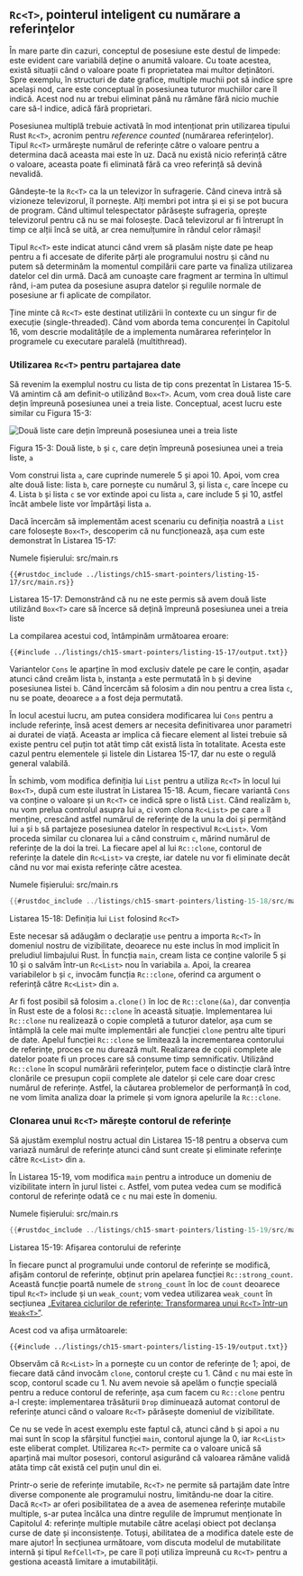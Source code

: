 ## `Rc<T>`, pointerul inteligent cu numărare a referințelor

În mare parte din cazuri, conceptul de posesiune este destul de limpede: este evident care variabilă deține o anumită valoare. Cu toate acestea, există situații când o valoare poate fi proprietatea mai multor deținători. Spre exemplu, în structuri de date grafice, multiple muchii pot să indice spre același nod, care este conceptual în posesiunea tuturor muchiilor care îl indică. Acest nod nu ar trebui eliminat până nu rămâne fără nicio muchie care să-l indice, adică fără proprietari.

Posesiunea multiplă trebuie activată în mod intenționat prin utilizarea tipului Rust `Rc<T>`, acronim pentru *reference counted* (numărarea referințelor). Tipul `Rc<T>` urmărește numărul de referințe către o valoare pentru a determina dacă aceasta mai este în uz. Dacă nu există nicio referință către o valoare, aceasta poate fi eliminată fără ca vreo referință să devină nevalidă.

Gândește-te la `Rc<T>` ca la un televizor în sufragerie. Când cineva intră să vizioneze televizorul, îl pornește. Alți membri pot intra și ei și se pot bucura de program. Când ultimul telespectator părăsește sufrageria, oprește televizorul pentru că nu se mai folosește. Dacă televizorul ar fi întrerupt în timp ce alții încă se uită, ar crea nemulțumire în rândul celor rămași!

Tipul `Rc<T>` este indicat atunci când vrem să plasăm niște date pe heap pentru a fi accesate de diferite părți ale programului nostru și când nu putem să determinăm la momentul compilării care parte va finaliza utilizarea datelor cel din urmă. Dacă am cunoaște care fragment ar termina în ultimul rând, i-am putea da posesiune asupra datelor și regulile normale de posesiune ar fi aplicate de compilator.

Ține minte că `Rc<T>` este destinat utilizării în contexte cu un singur fir de execuție (single-threaded). Când vom aborda tema concurenței în Capitolul 16, vom descrie modalitățile de a implementa numărarea referințelor în programele cu executare paralelă (multithread).

### Utilizarea `Rc<T>` pentru partajarea date

Să revenim la exemplul nostru cu lista de tip cons prezentat în Listarea 15-5. Vă amintim că am definit-o utilizând `Box<T>`. Acum, vom crea două liste care dețin împreună posesiunea unei a treia liste. Conceptual, acest lucru este similar cu Figura 15-3:

<img alt="Două liste care dețin împreună posesiunea unei a treia liste" src="img/trpl15-03.svg" class="center" />

<span class="caption">Figura 15-3: Două liste, `b` și `c`, care dețin împreună posesiunea unei a treia liste, `a`</span>

Vom construi lista `a`, care cuprinde numerele 5 și apoi 10. Apoi, vom crea alte două liste: lista `b`, care pornește cu numărul 3, și lista `c`, care începe cu 4. Lista `b` și lista `c` se vor extinde apoi cu lista `a`, care include 5 și 10, astfel încât ambele liste vor împărtăși lista `a`.

Dacă încercăm să implementăm acest scenariu cu definiția noastră a `List` care folosește `Box<T>`, descoperim că nu funcționează, așa cum este demonstrat în Listarea 15-17:

<span class="filename">Numele fișierului: src/main.rs</span>

```rust,ignore,does_not_compile
{{#rustdoc_include ../listings/ch15-smart-pointers/listing-15-17/src/main.rs}}
```

<span class="caption">Listarea 15-17: Demonstrând că nu ne este permis să avem două liste utilizând `Box<T>` care să încerce să dețină împreună posesiunea unei a treia liste</span>

La compilarea acestui cod, întâmpinăm următoarea eroare:

```console
{{#include ../listings/ch15-smart-pointers/listing-15-17/output.txt}}
```

Variantelor `Cons` le aparține în mod exclusiv datele pe care le conțin, așadar atunci când creăm lista `b`, instanța `a` este permutată în `b` și devine posesiunea listei `b`. Când încercăm să folosim `a` din nou pentru a crea lista `c`, nu se poate, deoarece `a` a fost deja permutată.

În locul acestui lucru, am putea considera modificarea lui `Cons` pentru a include referințe, însă acest demers ar necesita definitivarea unor parametri ai duratei de viață. Aceasta ar implica că fiecare element al listei trebuie să existe pentru cel puțin tot atât timp cât există lista în totalitate. Acesta este cazul pentru elementele și listele din Listarea 15-17, dar nu este o regulă general valabilă.

În schimb, vom modifica definiția lui `List` pentru a utiliza `Rc<T>` în locul lui `Box<T>`, după cum este ilustrat în Listarea 15-18. Acum, fiecare variantă `Cons` va conține o valoare și un `Rc<T>` ce indică spre o listă `List`. Când realizăm `b`, nu vom prelua controlul asupra lui `a`, ci vom clona `Rc<List>` pe care `a` îl menține, crescând astfel numărul de referințe de la unu la doi și permițând lui `a` și `b` să partajeze posesiunea datelor în respectivul `Rc<List>`. Vom proceda similar cu clonarea lui `a` când construim `c`, mărind numărul de referințe de la doi la trei. La fiecare apel al lui `Rc::clone`, contorul de referințe la datele din `Rc<List>` va crește, iar datele nu vor fi eliminate decât când nu vor mai exista referințe către acestea.

<span class="filename">Numele fișierului: src/main.rs</span>

```rust
{{#rustdoc_include ../listings/ch15-smart-pointers/listing-15-18/src/main.rs}}
```

<span class="caption">Listarea 15-18: Definiția lui `List` folosind `Rc<T>`</span>

Este necesar să adăugăm o declarație `use` pentru a importa `Rc<T>` în domeniul nostru de vizibilitate, deoarece nu este inclus în mod implicit în preludiul limbajului Rust. În funcția `main`, cream lista ce conține valorile 5 și 10 și o salvăm într-un `Rc<List>` nou în variabila `a`. Apoi, la crearea variabilelor `b` și `c`, invocăm funcția `Rc::clone`, oferind ca argument o referință către `Rc<List>` din `a`.

Ar fi fost posibil să folosim `a.clone()` în loc de `Rc::clone(&a)`, dar convenția în Rust este de a folosi `Rc::clone` în această situație. Implementarea lui `Rc::clone` nu realizează o copie completă a tuturor datelor, așa cum se întâmplă la cele mai multe implementări ale funcției `clone` pentru alte tipuri de date. Apelul funcției `Rc::clone` se limitează la incrementarea contorului de referințe, proces ce nu durează mult. Realizarea de copii complete ale datelor poate fi un proces care să consume timp semnificativ. Utilizând `Rc::clone` în scopul numărării referințelor, putem face o distincție clară între clonările ce presupun copii complete ale datelor și cele care doar cresc numărul de referințe. Astfel, la căutarea problemelor de performanță în cod, ne vom limita analiza doar la primele și vom ignora apelurile la `Rc::clone`.

### Clonarea unui `Rc<T>` mărește contorul de referințe

Să ajustăm exemplul nostru actual din Listarea 15-18 pentru a observa cum variază numărul de referințe atunci când sunt create și eliminate referințe către `Rc<List>` din `a`.

În Listarea 15-19, vom modifica `main` pentru a introduce un domeniu de vizibilitate intern în jurul listei `c`. Astfel, vom putea vedea cum se modifică contorul de referințe odată ce `c` nu mai este în domeniu.

<span class="filename">Numele fișierului: src/main.rs</span>

```rust
{{#rustdoc_include ../listings/ch15-smart-pointers/listing-15-19/src/main.rs:here}}
```

<span class="caption">Listarea 15-19: Afișarea contorului de referințe</span>

În fiecare punct al programului unde contorul de referințe se modifică, afișăm contorul de referințe, obținut prin apelarea funcției `Rc::strong_count`. Această funcție poartă numele de `strong_count` în loc de `count` deoarece tipul `Rc<T>` include și un `weak_count`; vom vedea utilizarea `weak_count` în secțiunea [„Evitarea ciclurilor de referințe: Transformarea unui `Rc<T>` într-un `Weak<T>`”][preventing-ref-cycles]<!-- ignore -->.

Acest cod va afișa următoarele:

```console
{{#include ../listings/ch15-smart-pointers/listing-15-19/output.txt}}
```

Observăm că `Rc<List>` în `a` pornește cu un contor de referințe de 1; apoi, de fiecare dată când invocăm `clone`, contorul crește cu 1. Când `c` nu mai este în scop, contorul scade cu 1. Nu avem nevoie să apelăm o funcție specială pentru a reduce contorul de referințe, așa cum facem cu `Rc::clone` pentru a-l crește: implementarea trăsăturii `Drop` diminuează automat contorul de referințe atunci când o valoare `Rc<T>` părăsește domeniul de vizibilitate.

Ce nu se vede în acest exemplu este faptul că, atunci când `b` și apoi `a` nu mai sunt în scop la sfârșitul funcției `main`, contorul ajunge la 0, iar `Rc<List>` este eliberat complet. Utilizarea `Rc<T>` permite ca o valoare unică să aparțină mai multor posesori, contorul asigurând că valoarea rămâne validă atâta timp cât există cel puțin unul din ei.

Printr-o serie de referințe imutabile, `Rc<T>` ne permite să partajăm date între diverse componente ale programului nostru, limitându-ne doar la citire. Dacă `Rc<T>` ar oferi posibilitatea de a avea de asemenea referințe mutabile multiple, s-ar putea încălca una dintre regulile de împrumut menționate în Capitolul 4: referințe multiple mutabile către același obiect pot declanșa curse de date și inconsistențe. Totuși, abilitatea de a modifica datele este de mare ajutor! În secțiunea următoare, vom discuta modelul de mutabilitate internă și tipul `RefCell<T>`, pe care îl poți utiliza împreună cu `Rc<T>` pentru a gestiona această limitare a imutabilității.

[preventing-ref-cycles]: ch15-06-reference-cycles.html#preventing-reference-cycles-turning-an-rct-into-a-weakt
